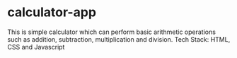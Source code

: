 # calculator-app
This is simple calculator which can perform basic arithmetic operations such as addition, subtraction, multiplication and division. Tech Stack: HTML, CSS and Javascript  
